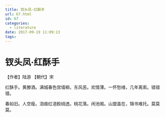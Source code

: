 ```yaml
---
title: 钗头凤·红酥手
url: 67.html
id: 67
categories:
  - literature
date: 2017-09-19 11:09:13
tags:
---
```


钗头凤·红酥手
=======

【作者】陆游 【朝代】宋

红酥手。黄滕酒。满城春色宫墙柳。东风恶。欢情薄。一怀愁绪，几年离索。错错错。

春如旧。人空瘦。泪痕红浥鲛绡透。桃花落。闲池阁。山盟虽在，锦书难托。莫莫莫。